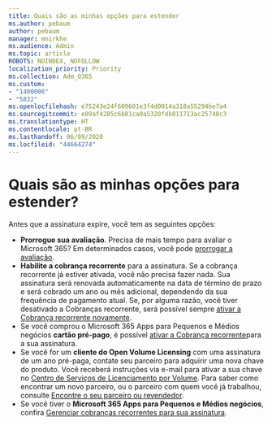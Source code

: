 ```yaml
---
title: Quais são as minhas opções para estender
ms.author: pebaum
author: pebaum
manager: mnirkhe
ms.audience: Admin
ms.topic: article
ROBOTS: NOINDEX, NOFOLLOW
localization_priority: Priority
ms.collection: Adm_O365
ms.custom:
- "1400006"
- "5832"
ms.openlocfilehash: e75243e24f609601e3f4d0014a318a55294be7a4
ms.sourcegitcommit: e09af4285c6b81ca0a5320fdb811713ac25748c3
ms.translationtype: HT
ms.contentlocale: pt-BR
ms.lasthandoff: 06/09/2020
ms.locfileid: "44664274"
---
```

# <a name="what-are-my-options-to-extend"></a>Quais são as minhas opções para estender?

Antes que a assinatura expire, você tem as seguintes opções:

- **Prorrogue sua avaliação**.  Precisa de mais tempo para avaliar o Microsoft 365? Em determinados casos, você pode [prorrogar a avaliação](https://docs.microsoft.com/microsoft-365/commerce/extend-your-trial?view=o365-worldwide).  
- **Habilite a cobrança recorrente** para a assinatura. Se a cobrança recorrente já estiver ativada, você não precisa fazer nada. Sua assinatura será renovada automaticamente na data de término do prazo e será cobrado um ano ou mês adicional, dependendo da sua frequência de pagamento atual. Se, por alguma razão, você tiver desativado a Cobranças recorrente, será possível sempre [ativar a Cobrança recorrente novamente](https://docs.microsoft.com/microsoft-365/commerce/subscriptions/renew-your-subscription?view=o365-worldwide).
- Se você comprou o Microsoft 365 Apps para Pequenos e Médios negócios **cartão pré-pago**, é possível [ativar a Cobrança recorrente](https://docs.microsoft.com/microsoft-365/commerce/subscriptions/renew-your-subscription?view=o365-worldwide)para a sua assinatura.
- Se você for um **cliente do Open Volume Licensing** com uma assinatura de um ano pré-paga, contate seu parceiro para adquirir uma nova chave do produto. Você receberá instruções via e-mail para ativar a sua chave no [Centro de Serviços de Licenciamento por Volume](https://go.microsoft.com/fwlink/p/?LinkID=282016). Para saber como encontrar um novo parceiro, ou o parceiro com quem você já trabalhou, consulte [Encontre o seu parceiro ou revendedor](https://docs.microsoft.com/microsoft-365/admin/manage/find-your-partner-or-reseller?view=o365-worldwide).
- Se você tiver o **Microsoft 365 Apps para Pequenos e Médios negócios**, confira [Gerenciar cobranças recorrentes para sua assinatura](https://docs.microsoft.com/microsoft-365/commerce/subscriptions/renew-your-subscription?view=o365-worldwide).
